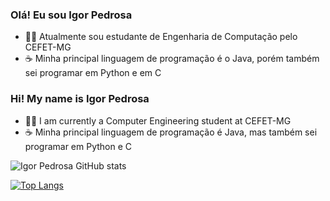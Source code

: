 ### **Olá! Eu sou Igor Pedrosa**

- 👩‍💻 Atualmente sou estudante de Engenharia de Computação pelo CEFET-MG
- ☕ Minha principal linguagem de programação é o Java, porém também sei programar em Python e em C

### **Hi! My name is Igor Pedrosa**

- 👩‍💻 I am currently a Computer Engineering student at CEFET-MG
- ☕ Minha principal linguagem de programação é Java, mas também sei programar em Python e C

![Igor Pedrosa GitHub stats](https://github-readme-stats.vercel.app/api?username=igorpdm&show_icons=true&theme=cobalt)

[![Top Langs](https://github-readme-stats.vercel.app/api/top-langs/?username=igorpdm&layout=compact&theme=cobalt)](https://github.com/igorpdm/github-readme-stats)
